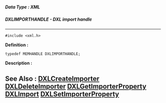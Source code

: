 ##### Data Type : XML
##### DXLIMPORTHANDLE - DXL import handle
---
```
#include <xml.h>
```

**Definition :**
```
typedef MEMHANDLE DXLIMPORTHANDLE;
```

**Description :**




**See Also :**
[DXLCreateImporter](/domino-c-api-docs/reference/Func/DXLCreateImporter)
[DXLDeleteImporter](/domino-c-api-docs/reference/Func/DXLDeleteImporter)
[DXLGetImporterProperty](/domino-c-api-docs/reference/Func/DXLGetImporterProperty)
[DXLImport](/domino-c-api-docs/reference/Func/DXLImport)
[DXLSetImporterProperty](/domino-c-api-docs/reference/Func/DXLSetImporterProperty)
---
